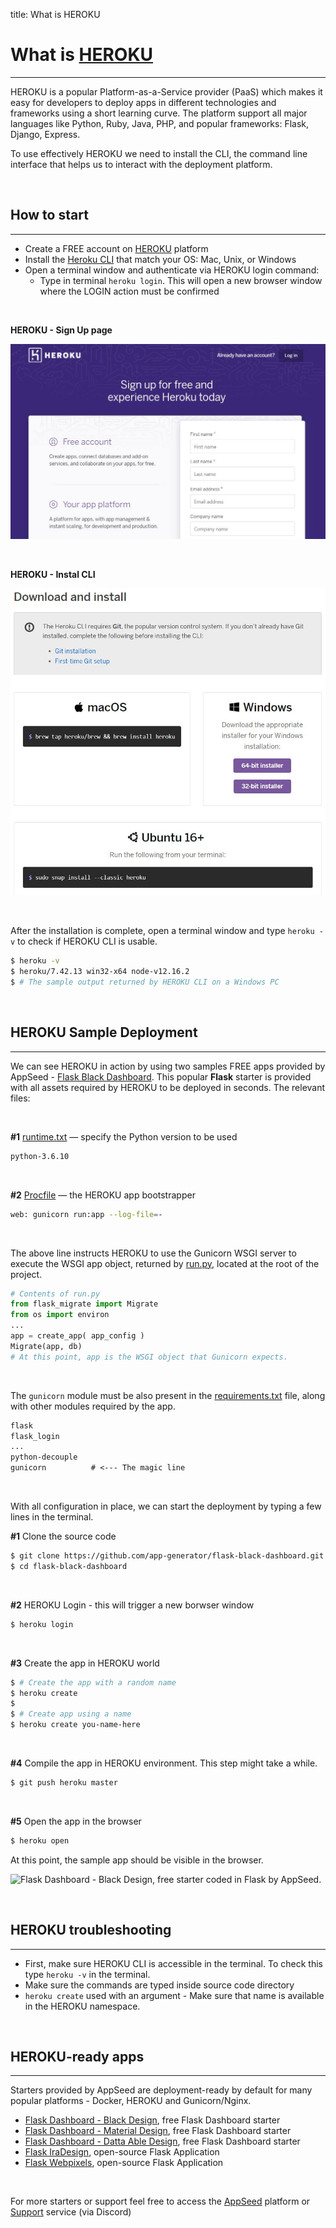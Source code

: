 title: What is HEROKU

# What is [HEROKU](https://gunicorn.org/)
---

HEROKU is a popular Platform-as-a-Service provider (PaaS) which makes it easy for developers to deploy apps in different technologies and frameworks using a short learning curve. The platform support all major languages like Python, Ruby, Java, PHP, and popular frameworks: Flask, Django, Express.

To use effectively HEROKU we need to install the CLI, the command line interface that helps us to interact with the deployment platform.

<br />

## How to start
---

- Create a FREE account on [HEROKU](https://signup.heroku.com/) platform
- Install the [Heroku CLI](https://devcenter.heroku.com/articles/heroku-cli) that match your OS: Mac, Unix, or Windows
- Open a terminal window and authenticate via HEROKU login command:
    - Type in terminal `heroku login`. This will open a new browser window where the LOGIN action must be confirmed

<br />

**HEROKU - Sign Up page**

![HEROKU - Sign Up page](https://raw.githubusercontent.com/app-generator/static/master/docs/heroku-sign-up-page.jpg)

<br />

**HEROKU - Instal CLI**

![HEROKU - Instal CLI](https://raw.githubusercontent.com/app-generator/static/master/docs/heroku-install-cli.jpg)

<br />

After the installation is complete, open a terminal window and type `heroku -v` to check if HEROKU CLI is usable.

```bash
$ heroku -v
$ heroku/7.42.13 win32-x64 node-v12.16.2
$ # The sample output returned by HEROKU CLI on a Windows PC 
```

<br />

## HEROKU Sample Deployment
---

We can see HEROKU in action by using two samples FREE apps provided by AppSeed - [Flask Black Dashboard](https://appseed.us/admin-dashboards/flask-dashboard-black). This popular **Flask** starter is provided with all assets required by HEROKU to be deployed in seconds. The relevant files: 

<br />

**#1** [runtime.txt](https://github.com/app-generator/flask-black-dashboard/blob/master/runtime.txt) — specify the Python version to be used

```bash
python-3.6.10
```

<br />

**#2** [Procfile](https://github.com/app-generator/flask-black-dashboard/blob/master/Procfile) — the HEROKU app bootstrapper

```bash
web: gunicorn run:app --log-file=-
```

<br />

The above line instructs HEROKU to use the Gunicorn WSGI server to execute the WSGI app object, returned by [run.py](https://github.com/app-generator/flask-black-dashboard/blob/master/run.py), located at the root of the project.

```python
# Contents of run.py
from flask_migrate import Migrate
from os import environ
... 
app = create_app( app_config )
Migrate(app, db) 
# At this point, app is the WSGI object that Gunicorn expects.
```

<br />

The `gunicorn` module must be also present in the [requirements.txt](https://github.com/app-generator/flask-black-dashboard/blob/master/requirements.txt) file, along with other modules required by the app.

```txt
flask
flask_login
...
python-decouple
gunicorn          # <--- The magic line
```

<br />

With all configuration in place, we can start the deployment by typing a few lines in the terminal. 

**#1** Clone the source code

```bash
$ git clone https://github.com/app-generator/flask-black-dashboard.git
$ cd flask-black-dashboard
```

<br />

**#2** HEROKU Login - this will trigger a new borwser window

```bash
$ heroku login
```

<br />

**#3** Create the app in HEROKU world

```bash
$ # Create the app with a random name
$ heroku create 
$
$ # Create app using a name
$ heroku create you-name-here
```

<br />

**#4** Compile the app in HEROKU environment. This step might take a while.

```bash
$ git push heroku master
```

<br />

**#5** Open the app in the browser

```bash
$ heroku open
```

At this point, the sample app should be visible in the browser.

![Flask Dashboard - Black Design, free starter coded in Flask by AppSeed.](https://raw.githubusercontent.com/app-generator/flask-black-dashboard/master/media/flask-black-dashboard-screen.png)

<br />

## HEROKU troubleshooting
---

- First, make sure HEROKU CLI is accessible in the terminal. To check this type `heroku -v` in the terminal.
- Make sure the commands are typed inside source code directory
- `heroku create` used with an argument - Make sure that name is available in the HEROKU namespace.

<br />

## HEROKU-ready apps
---

Starters provided by AppSeed are deployment-ready by default for many popular platforms - Docker, HEROKU and Gunicorn/Nginx.

- [Flask Dashboard - Black Design](https://appseed.us/admin-dashboards/flask-dashboard-black), free Flask Dashboard starter
- [Flask Dashboard - Material Design](https://appseed.us/admin-dashboards/flask-dashboard-material-design), free Flask Dashboard starter
- [Flask Dashboard - Datta Able Design](https://appseed.us/admin-dashboards/flask-dashboard-dattaable), free Flask Dashboard starter
- [Flask IraDesign](https://appseed.us/apps/flask-apps/flask-illustrations-iradesign), open-source Flask Application
- [Flask Webpixels](https://appseed.us/apps/flask-apps/flask-illustrations-webpixels), open-source Flask Application

<br />

For more starters or support feel free to access the [AppSeed](https://appseed.us/) platform or [Support](https://discord.gg/fZC6hup) service (via Discord)
